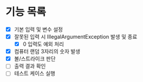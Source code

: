 # 기능 목록

- [x] 기본 입력 및 변수 설정
- [x] 잘못된 입력 시 IllegalArgumentException 발생 및 종료
  - [x] 0 입력도 예외 처리
- [x] 컴퓨터 랜덤 3자리의 숫자 발생
- [x] 볼/스트라이크 판단
- [ ] 출력 결과 확인
- [ ] 테스트 케이스 실행